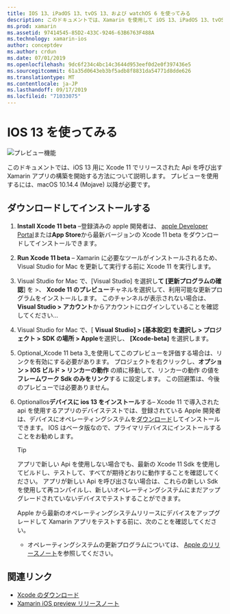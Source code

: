 ```yaml
---
title: IOS 13、iPadOS 13、tvOS 13、および watchOS 6 を使ってみる
description: このドキュメントでは、Xamarin を使用して iOS 13、iPadOS 13、tvOS 13、および watchOS 6 アプリをビルドするように設定する方法について説明します。 Xcode 11 をダウンロードし Visual Studio for Mac を更新する方法について説明します。
ms.prod: xamarin
ms.assetid: 97414545-85D2-433C-9246-63B6763F488A
ms.technology: xamarin-ios
author: conceptdev
ms.author: crdun
ms.date: 07/01/2019
ms.openlocfilehash: 9dc6f234c4bc14c3644d953eef0d2e0f397436e5
ms.sourcegitcommit: 61a35d0643eb3bf5adb8f8831da54771d8dde626
ms.translationtype: MT
ms.contentlocale: ja-JP
ms.lasthandoff: 09/17/2019
ms.locfileid: "71033075"
---
```

# <a name="get-started-with-ios-13"></a>IOS 13 を使ってみる

![プレビュー機能](~/media/shared/preview.png)

このドキュメントでは、iOS 13 用に Xcode 11 でリリースされた Api を呼び出す Xamarin アプリの構築を開始する方法について説明します。 プレビューを使用するには、macOS 10.14.4 (Mojave) 以降が必要です。

## <a name="download-and-install"></a>ダウンロードしてインストールする

1. **Install Xcode 11 beta** –登録済みの apple 開発者は、 [apple Developer Portal](https://developer.apple.com/download/)または**App Store**から最新バージョンの Xcode 11 beta をダウンロードしてインストールできます。

2. **Run Xcode 11 beta** – Xamarin に必要なツールがインストールされるため、Visual Studio for Mac を更新して実行する前に Xcode 11 を実行します。

3. Visual Studio for Mac で、[Visual Studio] を選択し**て [更新プログラムの確認**] を >、 **Xcode 11 のプレビュー**チャネルを選択して、利用可能な更新プログラムをインストールします。 このチャンネルが表示されない場合は、 **Visual Studio > アカウント**からアカウントにログインしていることを確認してください...

4. Visual Studio for Mac で、[ **Visual Studio] > [基本設定] を選択し > プロジェクト > SDK の場所 > Apple**を選択し、 **[Xcode-beta]** を選択します。

5. Optional_Xcode 11 beta 3_を使用してこのプレビューを評価する場合は、リンクを有効にする必要があります。 プロジェクトを右クリックし、**オプション > IOS ビルド > リンカーの動作** の順に移動して、リンカーの動作 の値を **フレームワーク Sdk のみをリンク**する に設定します。 この回避策は、今後のプレビューでは必要ありません。

6. OptionalIos**デバイスに ios 13 をインストール**する– Xcode 11 で導入された api を使用するアプリのデバイステストでは、登録されている Apple 開発者は、デバイスにオペレーティングシステムを[ダウンロード](https://developer.apple.com/download)してインストールできます。 IOS はベータ版なので、プライマリデバイスにインストールすることをお勧めします。

   > [!TIP]
   > アプリで新しい Api を使用しない場合でも、最新の Xcode 11 Sdk を使用してビルドし、テストして、すべてが期待どおりに動作することを確認してください。 アプリが新しい Api を呼び出さない場合は、これらの新しい Sdk を使用して再コンパイルし、新しいオペレーティングシステムにまだアップグレードされていないデバイスでテストすることができます。
   >
   > Apple から最新のオペレーティングシステムリリースにデバイスをアップグレードして Xamarin アプリをテストする前に、次のことを確認してください。
   >
   > - オペレーティングシステムの更新プログラムについては、 [Apple のリリースノート](https://developer.apple.com/download/)を参照してください。

## <a name="related-links"></a>関連リンク

- [Xcode のダウンロード](https://developer.apple.com/download/)
- [Xamarin iOS preview リリースノート](/xamarin/ios/release-notes/12/12.99)
